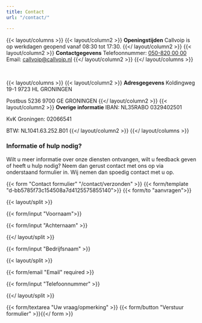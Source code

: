 ```yaml
---
title: Contact
url: "/contact/"

---
```

{{< layout/columns >}}
{{< layout/column2 >}}
**Openingstijden**
Callvoip is op werkdagen geopend vanaf 08:30 tot 17:30.
{{</ layout/column2 >}}
{{< layout/column2 >}}
**Contactgegevens**
Telefoonnummer: [050-820 00 00](tel:+31508200000)
Email: [callvoip@callvoip.nl](https://www.callvoiptelefonie.nl/contact/contactgegevens/)
{{</ layout/column2 >}}
{{</ layout/columns >}}

<br>

{{< layout/columns >}}
{{< layout/column2 >}}
**Adresgegevens**
Koldingweg 19-1
9723 HL GRONINGEN

Postbus 5236
9700 GE GRONINGEN
{{</ layout/column2 >}}
{{< layout/column2 >}}
**Overige informatie**
IBAN: NL35RABO 0329402501

KvK Groningen: 02066541

BTW: NL1041.63.252.B01
{{</ layout/column2 >}}
{{</ layout/columns >}}

### Informatie of hulp nodig?

Wilt u meer informatie over onze diensten ontvangen, wilt u feedback geven of heeft u hulp nodig? Neem dan gerust contact met ons op via onderstaand formulier in. Wij nemen dan spoedig contact met u op.

{{< form "Contact formulier" "/contact/verzonden" >}}
{{< form/template "d-bb5785f73c154508a7d4125575855140">}}
{{< form/to "aanvragen">}}

{{< layout/split >}}

{{< form/input "Voornaam">}}

{{< form/input "Achternaam" >}}

{{</ layout/split >}}

{{< form/input "Bedrijfsnaam" >}}

{{< layout/split >}}

{{< form/email "Email" required >}}

{{< form/input "Telefoonnummer" >}}

{{</ layout/split >}}

{{< form/textarea "Uw vraag/opmerking" >}} {{< form/button "Verstuur formulier" >}}{{</ form >}}